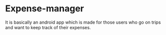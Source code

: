 # Expense-manager
It is basically an android app 
which is made for those users who go on trips
and want to keep track of their expenses.
